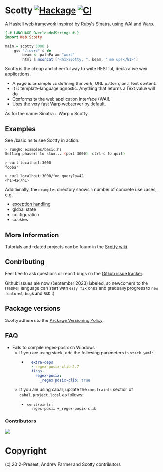 # Scotty [![Hackage](http://img.shields.io/hackage/v/scotty.svg)](https://hackage.haskell.org/package/scotty) [![CI](https://github.com/scotty-web/scotty/actions/workflows/haskell-ci.yml/badge.svg)](https://github.com/scotty-web/scotty/actions/workflows/haskell-ci.yml)

A Haskell web framework inspired by Ruby's Sinatra, using WAI and Warp.

```haskell
{-# LANGUAGE OverloadedStrings #-}
import Web.Scotty

main = scotty 3000 $
    get "/:word" $ do
        beam <- pathParam "word"
        html $ mconcat ["<h1>Scotty, ", beam, " me up!</h1>"]
```

Scotty is the cheap and cheerful way to write RESTful, declarative web applications.

* A page is as simple as defining the verb, URL pattern, and Text content.
* It is template-language agnostic. Anything that returns a Text value will do.
* Conforms to the [web application interface (WAI)](https://github.com/yesodweb/wai/).
* Uses the very fast Warp webserver by default.

As for the name: Sinatra + Warp = Scotty.

## Examples

See /basic.hs to see Scotty in action:

```bash
> runghc examples/basic.hs
Setting phasers to stun... (port 3000) (ctrl-c to quit)
```

```bash
> curl localhost:3000
foobar

> curl localhost:3000/foo_query?p=42
<h1>42</h1>
```

Additionally, the `examples` directory shows a number of concrete use cases, e.g. 

* [exception handling](./examples/exceptions.hs)
* global state
* configuration
* cookies

## More Information

Tutorials and related projects can be found in the [Scotty wiki](https://github.com/scotty-web/scotty/wiki).

## Contributing

Feel free to ask questions or report bugs on the [Github issue tracker](https://github.com/scotty-web/scotty/issues/).

Github issues are now (September 2023) labeled, so newcomers to the Haskell language can start with `easy fix` ones and gradually progress to `new feature`s, `bug`s and `R&D` :)

## Package versions

Scotty adheres to the [Package Versioning Policy](https://pvp.haskell.org/).


## FAQ

* Fails to compile regex-posix on Windows
    * If you are using stack, add the following parameters to `stack.yaml`:
        * ```yaml
            extra-deps:
            - regex-posix-clib-2.7
            flags:
              regex-posix:
                _regex-posix-clib: true
          ```
    * If you are using cabal, update the `constraints` section of `cabal.project.local` as follows:
        * ```
          constraints:
            regex-posix +_regex-posix-clib 
          ```

### Contributors

<a href="https://github.com/scotty-web/scotty/graphs/contributors">
  <img src="https://contrib.rocks/image?repo=scotty-web/scotty" />
</a>


# Copyright 
(c) 2012-Present, Andrew Farmer and Scotty contributors
